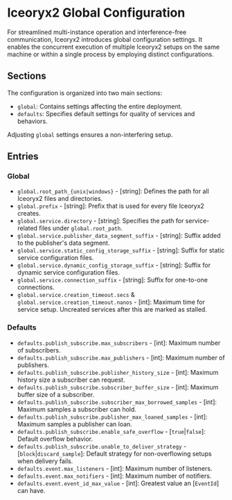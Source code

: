 # Iceoryx2 Global Configuration

For streamlined multi-instance operation and interference-free communication,
Iceoryx2 introduces global configuration settings. It enables the concurrent
execution of multiple Iceoryx2 setups on the same machine or within a single
process by employing distinct configurations.

## Sections

The configuration is organized into two main sections:

 * `global`: Contains settings affecting the entire deployment.
 * `defaults`: Specifies default settings for quality of services and behaviors.

Adjusting `global` settings ensures a non-interfering setup.

## Entries

### Global

 * `global.root_path_{unix|windows}` - [string]: Defines the path for all Iceoryx2 files and directories.
 * `global.prefix` - [string]: Prefix that is used for every file Iceoryx2 creates.
 * `global.service.directory` - [string]: Specifies the path for service-related files under `global.root_path`.
 * `global.service.publisher_data_segment_suffix` - [string]: Suffix added to the publisher's data segment.
 * `global.service.static_config_storage_suffix` - [string]: Suffix for static service configuration files.
 * `global.service.dynamic_config_storage_suffix` - [string]: Suffix for dynamic service configuration files.
 * `global.service.connection_suffix` - [string]: Suffix for one-to-one connections.
 * `global.service.creation_timeout.secs` & `global.service.creation_timeout.nanos` - [int]: Maximum time for service setup. Uncreated services after this are marked as stalled.

### Defaults

 * `defaults.publish_subscribe.max_subscribers` - [int]: Maximum number of subscribers.
 * `defaults.publish_subscribe.max_publishers` - [int]: Maximum number of publishers.
 * `defaults.publish_subscribe.publisher_history_size` - [int]: Maximum history size a subscriber can request.
 * `defaults.publish_subscribe.subscriber_buffer_size` - [int]: Maximum buffer size of a subscriber.
 * `defaults.publish_subscribe.subscriber_max_borrowed_samples` - [int]: Maximum samples a subscriber can hold.
 * `defaults.publish_subscribe.publisher_max_loaned_samples` - [int]: Maximum samples a publisher can loan.
 * `defaults.publish_subscribe.enable_safe_overflow` - [`true`|`false`]: Default overflow behavior.
 * `defaults.publish_subscribe.unable_to_deliver_strategy` - [`block`|`discard_sample`]: Default strategy for non-overflowing setups when delivery fails.
 * `defaults.event.max_listeners` - [int]: Maximum number of listeners.
 * `defaults.event.max_notifiers` - [int]: Maximum number of notifiers.
 * `defaults.event.event_id_max_value` - [int]: Greatest value an [`EventId`] can have.

